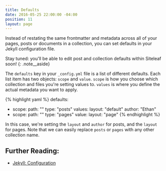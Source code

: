 ```yaml
---
title: Defaults
date: 2016-05-25 22:00:00 -04:00
position: 11
layout: page
---
```


Instead of restating the same frontmatter and metadata across all of your pages, posts or documents in a collection, you can set defaults in your Jekyll configuration file.

Stay tuned: you'll be able to edit post and collection defaults within Siteleaf soon!
{: .note__aside}

The `defaults` key in your `_config.yml` file is a list of different defaults. Each list item has two objects: `scope` and `value`. `scope` is how you choose which collection and files you're setting values to. `values` is where you define the actual metadata you want to apply.

{% highlight yaml %}
defaults:
  - scope:
      path: ""
      type: "posts"
    values:
      layout: "default"
      author: "Ethan"
  - scope:
      path: ""
      type: "pages"
    value:
      layout: "page"
{% endhighlight %}

In this case, we're setting the `layout` and `author` for posts, and the `layout` for pages. Note that we can easily replace `posts` or `pages` with any other collection name.

## Further Reading:

- [Jekyll: Configuration](http://jekyllrb.com/docs/configuration/#front-matter-defaults)
